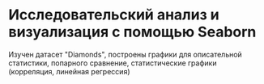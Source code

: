 # Исследовательский анализ и визуализация с помощью Seaborn

Изучен датасет "Diamonds", построены графики для описательной статистики, попарного сравнение, статистические графики (корреляция, линейная регрессия)


